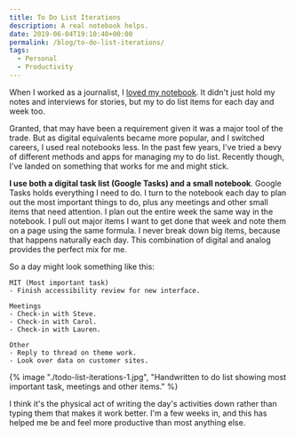 ```yaml
---
title: To Do List Iterations
description: A real notebook helps.
date: 2019-06-04T19:10:40+00:00
permalink: /blog/to-do-list-iterations/
tags:
  - Personal
  - Productivity
---
```


When I worked as a journalist, I [loved my notebook](/blog/important-non-digital-tool-for-any-creative/). It didn't just hold my notes and interviews for stories, but my to do list items for each day and week too.

Granted, that may have been a requirement given it was a major tool of the trade. But as digital equivalents became more popular, and I switched careers, I used real notebooks less. In the past few years, I've tried a bevy of different methods and apps for managing my to do list. Recently though, I've landed on something that works for me and might stick.

**I use both a digital task list (Google Tasks) and a small notebook**. Google Tasks holds everything I need to do. I turn to the notebook each day to plan out the most important things to do, plus any meetings and other small items that need attention. I plan out the entire week the same way in the notebook. I pull out major items I want to get done that week and note them on a page using the same formula. I never break down big items, because that happens naturally each day. This combination of digital and analog provides the perfect mix for me.

So a day might look something like this:

```text
MIT (Most important task)
- Finish accessibility review for new interface.

Meetings
- Check-in with Steve.
- Check-in with Carol.
- Check-in with Lauren.

Other
- Reply to thread on theme work.
- Look over data on customer sites.
```

{% image "./todo-list-iterations-1.jpg", "Handwritten to do list showing most important task, meetings and other items." %}

I think it's the physical act of writing the day's activities down rather than typing them that makes it work better. I'm a few weeks in, and this has helped me be and feel more productive than most anything else.
